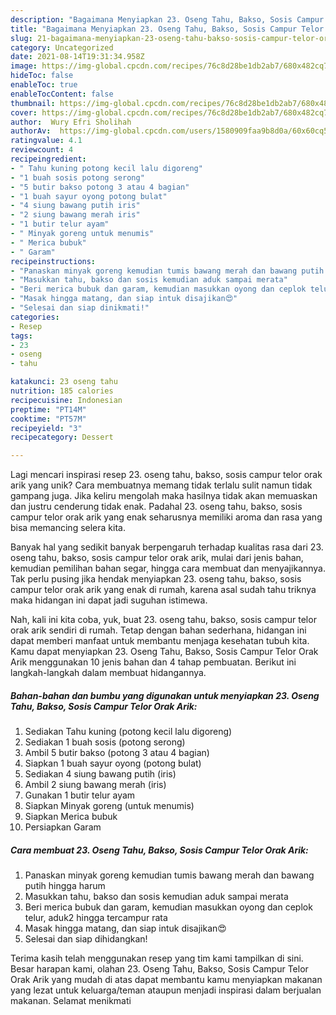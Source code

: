 ```yaml
---
description: "Bagaimana Menyiapkan 23. Oseng Tahu, Bakso, Sosis Campur Telor Orak Arik yang Menggugah Selera"
title: "Bagaimana Menyiapkan 23. Oseng Tahu, Bakso, Sosis Campur Telor Orak Arik yang Menggugah Selera"
slug: 21-bagaimana-menyiapkan-23-oseng-tahu-bakso-sosis-campur-telor-orak-arik-yang-menggugah-selera
category: Uncategorized
date: 2021-08-14T19:31:34.958Z
image: https://img-global.cpcdn.com/recipes/76c8d28be1db2ab7/680x482cq70/23-oseng-tahu-bakso-sosis-campur-telor-orak-arik-foto-resep-utama.jpg
hideToc: false
enableToc: true
enableTocContent: false
thumbnail: https://img-global.cpcdn.com/recipes/76c8d28be1db2ab7/680x482cq70/23-oseng-tahu-bakso-sosis-campur-telor-orak-arik-foto-resep-utama.jpg
cover: https://img-global.cpcdn.com/recipes/76c8d28be1db2ab7/680x482cq70/23-oseng-tahu-bakso-sosis-campur-telor-orak-arik-foto-resep-utama.jpg
author:  Wury Efri Sholihah
authorAv:  https://img-global.cpcdn.com/users/1580909faa9b8d0a/60x60cq50/avatar.jpg
ratingvalue: 4.1
reviewcount: 4
recipeingredient:
- " Tahu kuning potong kecil lalu digoreng"
- "1 buah sosis potong serong"
- "5 butir bakso potong 3 atau 4 bagian"
- "1 buah sayur oyong potong bulat"
- "4 siung bawang putih iris"
- "2 siung bawang merah iris"
- "1 butir telur ayam"
- " Minyak goreng untuk menumis"
- " Merica bubuk"
- " Garam"
recipeinstructions:
- "Panaskan minyak goreng kemudian tumis bawang merah dan bawang putih hingga harum"
- "Masukkan tahu, bakso dan sosis kemudian aduk sampai merata"
- "Beri merica bubuk dan garam, kemudian masukkan oyong dan ceplok telur, aduk2 hingga tercampur rata"
- "Masak hingga matang, dan siap intuk disajikan😍"
- "Selesai dan siap dinikmati!"
categories:
- Resep
tags:
- 23
- oseng
- tahu

katakunci: 23 oseng tahu 
nutrition: 185 calories
recipecuisine: Indonesian
preptime: "PT14M"
cooktime: "PT57M"
recipeyield: "3"
recipecategory: Dessert

---
```



Lagi mencari inspirasi resep 23. oseng tahu, bakso, sosis campur telor orak arik yang unik? Cara membuatnya memang tidak terlalu sulit namun tidak gampang juga. Jika keliru mengolah maka hasilnya tidak akan memuaskan dan justru cenderung tidak enak. Padahal 23. oseng tahu, bakso, sosis campur telor orak arik yang enak seharusnya memiliki aroma dan rasa yang bisa memancing selera kita.


Banyak hal yang sedikit banyak berpengaruh terhadap kualitas rasa dari 23. oseng tahu, bakso, sosis campur telor orak arik, mulai dari jenis bahan, kemudian pemilihan bahan segar, hingga cara membuat dan menyajikannya. Tak perlu pusing jika hendak menyiapkan 23. oseng tahu, bakso, sosis campur telor orak arik yang enak di rumah, karena asal sudah tahu triknya maka hidangan ini dapat jadi suguhan istimewa.




Nah, kali ini kita coba, yuk, buat 23. oseng tahu, bakso, sosis campur telor orak arik sendiri di rumah. Tetap dengan bahan sederhana, hidangan ini dapat memberi manfaat untuk membantu menjaga kesehatan tubuh kita. Kamu dapat menyiapkan 23. Oseng Tahu, Bakso, Sosis Campur Telor Orak Arik menggunakan 10 jenis bahan dan 4 tahap pembuatan. Berikut ini langkah-langkah dalam membuat hidangannya.

<!--inarticleads1-->

##### Bahan-bahan dan bumbu yang digunakan untuk menyiapkan 23. Oseng Tahu, Bakso, Sosis Campur Telor Orak Arik:

1. Sediakan  Tahu kuning (potong kecil lalu digoreng)
1. Sediakan 1 buah sosis (potong serong)
1. Ambil 5 butir bakso (potong 3 atau 4 bagian)
1. Siapkan 1 buah sayur oyong (potong bulat)
1. Sediakan 4 siung bawang putih (iris)
1. Ambil 2 siung bawang merah (iris)
1. Gunakan 1 butir telur ayam
1. Siapkan  Minyak goreng (untuk menumis)
1. Siapkan  Merica bubuk
1. Persiapkan  Garam




<!--inarticleads2-->

##### Cara membuat 23. Oseng Tahu, Bakso, Sosis Campur Telor Orak Arik:

1. Panaskan minyak goreng kemudian tumis bawang merah dan bawang putih hingga harum
1. Masukkan tahu, bakso dan sosis kemudian aduk sampai merata
1. Beri merica bubuk dan garam, kemudian masukkan oyong dan ceplok telur, aduk2 hingga tercampur rata
1. Masak hingga matang, dan siap intuk disajikan😍
1. Selesai dan siap dihidangkan!



Terima kasih telah menggunakan resep yang tim kami tampilkan di sini. Besar harapan kami, olahan 23. Oseng Tahu, Bakso, Sosis Campur Telor Orak Arik yang mudah di atas dapat membantu kamu menyiapkan makanan yang lezat untuk keluarga/teman ataupun menjadi inspirasi dalam berjualan makanan. Selamat menikmati
